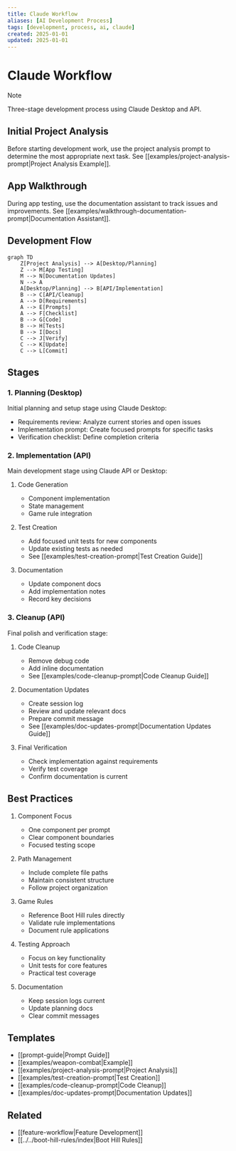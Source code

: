 ```yaml
---
title: Claude Workflow
aliases: [AI Development Process]
tags: [development, process, ai, claude]
created: 2025-01-01
updated: 2025-01-01
---
```


# Claude Workflow

> [!note]
> Three-stage development process using Claude Desktop and API.

## Initial Project Analysis
Before starting development work, use the project analysis prompt to determine the most appropriate next task. See [[examples/project-analysis-prompt|Project Analysis Example]].

## App Walkthrough
During app testing, use the documentation assistant to track issues and improvements. See [[examples/walkthrough-documentation-prompt|Documentation Assistant]].

## Development Flow
```mermaid
graph TD
    Z[Project Analysis] --> A[Desktop/Planning]
    Z --> M[App Testing]
    M --> N[Documentation Updates]
    N --> A
    A[Desktop/Planning] --> B[API/Implementation]
    B --> C[API/Cleanup]
    A --> D[Requirements]
    A --> E[Prompts]
    A --> F[Checklist]
    B --> G[Code]
    B --> H[Tests]
    B --> I[Docs]
    C --> J[Verify]
    C --> K[Update]
    C --> L[Commit]
```

## Stages

### 1. Planning (Desktop)
Initial planning and setup stage using Claude Desktop:
- Requirements review: Analyze current stories and open issues
- Implementation prompt: Create focused prompts for specific tasks
- Verification checklist: Define completion criteria

### 2. Implementation (API)
Main development stage using Claude API or Desktop:
1. Code Generation
   - Component implementation
   - State management
   - Game rule integration

2. Test Creation
   - Add focused unit tests for new components
   - Update existing tests as needed
   - See [[examples/test-creation-prompt|Test Creation Guide]]

3. Documentation
   - Update component docs
   - Add implementation notes
   - Record key decisions

### 3. Cleanup (API)
Final polish and verification stage:
1. Code Cleanup
   - Remove debug code
   - Add inline documentation
   - See [[examples/code-cleanup-prompt|Code Cleanup Guide]]

2. Documentation Updates
   - Create session log
   - Review and update relevant docs
   - Prepare commit message
   - See [[examples/doc-updates-prompt|Documentation Updates Guide]]

3. Final Verification
   - Check implementation against requirements
   - Verify test coverage
   - Confirm documentation is current

## Best Practices

1. Component Focus
   - One component per prompt
   - Clear component boundaries
   - Focused testing scope

2. Path Management
   - Include complete file paths
   - Maintain consistent structure
   - Follow project organization

3. Game Rules
   - Reference Boot Hill rules directly
   - Validate rule implementations
   - Document rule applications

4. Testing Approach
   - Focus on key functionality
   - Unit tests for core features
   - Practical test coverage

5. Documentation
   - Keep session logs current
   - Update planning docs
   - Clear commit messages

## Templates
- [[prompt-guide|Prompt Guide]]
- [[examples/weapon-combat|Example]]
- [[examples/project-analysis-prompt|Project Analysis]]
- [[examples/test-creation-prompt|Test Creation]]
- [[examples/code-cleanup-prompt|Code Cleanup]]
- [[examples/doc-updates-prompt|Documentation Updates]]

## Related
- [[feature-workflow|Feature Development]]
- [[../../boot-hill-rules/index|Boot Hill Rules]]